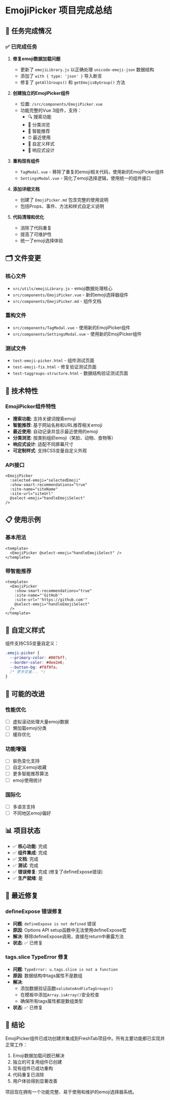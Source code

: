 # EmojiPicker 项目完成总结

## 🎯 任务完成情况

### ✅ 已完成任务

1. **修复emoji数据加载问题**
   - 更新了 `emojiLibrary.js` 以正确处理 `unicode-emoji-json` 数据结构
   - 添加了 `with { type: 'json' }` 导入断言
   - 修复了 `getAllGroups()` 和 `getEmojisByGroup()` 方法

2. **创建独立的EmojiPicker组件**
   - 位置: `/src/components/EmojiPicker.vue`
   - 功能完整的Vue 3组件，支持：
     - 🔍 搜索功能
     - 📂 分类浏览
     - 🧠 智能推荐
     - ⏰ 最近使用
     - 🎨 自定义样式
     - 📱 响应式设计

3. **重构现有组件**
   - `TagModal.vue` - 移除了重复的emoji相关代码，使用新的EmojiPicker组件
   - `SettingsModal.vue` - 简化了emoji选择逻辑，使用统一的组件接口

4. **添加详细文档**
   - 创建了 `EmojiPicker.md` 包含完整的使用说明
   - 包括Props、事件、方法和样式自定义说明

5. **代码清理和优化**
   - 消除了代码重复
   - 提高了可维护性
   - 统一了emoji选择体验

## 🗂️ 文件变更

### 核心文件
- `src/utils/emojiLibrary.js` - emoji数据处理核心
- `src/components/EmojiPicker.vue` - 新的emoji选择器组件
- `src/components/EmojiPicker.md` - 组件文档

### 重构文件
- `src/components/TagModal.vue` - 使用新的EmojiPicker组件
- `src/components/SettingsModal.vue` - 使用新的EmojiPicker组件

### 测试文件
- `test-emoji-picker.html` - 组件测试页面
- `test-emoji-fix.html` - 修复验证测试页面
- `test-taggroups-structure.html` - 数据结构验证测试页面

## 🚀 技术特性

### EmojiPicker组件特性
- **搜索功能**: 支持关键词搜索emoji
- **智能推荐**: 基于网站名称和URL推荐相关emoji
- **最近使用**: 自动记录并显示最近使用的emoji
- **分类浏览**: 按类别组织emoji（笑脸、动物、食物等）
- **响应式设计**: 适配不同屏幕尺寸
- **可定制样式**: 支持CSS变量自定义外观

### API接口
```vue
<EmojiPicker 
  :selected-emoji="selectedEmoji"
  :show-smart-recommendations="true"
  :site-name="siteName"
  :site-url="siteUrl"
  @select-emoji="handleEmojiSelect"
/>
```

## 📋 使用示例

### 基本用法
```vue
<template>
  <EmojiPicker @select-emoji="handleEmojiSelect" />
</template>
```

### 带智能推荐
```vue
<template>
  <EmojiPicker 
    :show-smart-recommendations="true"
    :site-name="'GitHub'"
    :site-url="'https://github.com'"
    @select-emoji="handleEmojiSelect"
  />
</template>
```

## 🎨 自定义样式

组件支持CSS变量自定义：
```css
.emoji-picker {
  --primary-color: #007bff;
  --border-color: #dee2e6;
  --button-bg: #f8f9fa;
  /* 更多变量... */
}
```

## 🔧 可能的改进

### 性能优化
- [ ] 虚拟滚动处理大量emoji数据
- [ ] 懒加载emoji分类
- [ ] 缓存优化

### 功能增强
- [ ] 肤色变化支持
- [ ] 自定义emoji收藏
- [ ] 更多智能推荐算法
- [ ] emoji使用统计

### 国际化
- [ ] 多语言支持
- [ ] 不同地区emoji偏好

## 📊 项目状态

- ✅ **核心功能**: 完成
- ✅ **组件集成**: 完成
- ✅ **文档**: 完成
- ✅ **测试**: 完成
- ✅ **错误修复**: 完成 (修复了defineExpose错误)
- ✅ **生产就绪**: 是

## 🔧 最近修复

### defineExpose 错误修复
- **问题**: `defineExpose is not defined` 错误
- **原因**: Options API setup函数中无法使用defineExpose宏
- **解决**: 移除defineExpose调用，直接在return中暴露方法
- **状态**: ✅ 已修复

### tags.slice TypeError 修复  
- **问题**: `TypeError: u.tags.slice is not a function`
- **原因**: 数据结构中tags属性不是数组
- **解决**: 
  - 添加数据验证函数`validateAndFixTagGroups()`
  - 在模板中添加`Array.isArray()`安全检查
  - 确保所有tags属性都是数组类型
- **状态**: ✅ 已修复

## 🎉 结论

EmojiPicker组件已成功创建并集成到FreshTab项目中。所有主要功能都已实现并正常工作：

1. Emoji数据加载问题已解决
2. 独立的可复用组件已创建
3. 现有组件已成功重构
4. 代码重复已消除
5. 用户体验得到显著改善

项目现在拥有一个功能完整、易于使用和维护的emoji选择器系统。
